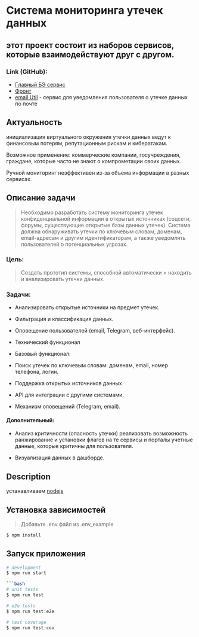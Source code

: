 # Система мониторинга утечек данных
## этот проект состоит из наборов сервисов, которые взаимодействуют друг с другом.
### Link (GitHub):
-  [Главный БЭ сервис](https://github.com/soveckyFonarik/DataLeakMonitoringSystem-BE-JS)  
- [Фронт](https://github.com/soveckyFonarik/https-github.com-soveckyFonarik-DataLeakMonitoringSystem-FE-JS)
- [email Util](https://github.com/Kostya777i/email_util) - сервис для уведомления пользователя о утечке данных по почте

## Актуальность

инициализация виртуального окружения
утечки данных ведут к финансовым потерям, репутационным рискам и кибератакам.

Возможное применение:  коммерческие компании, госучреждения, граждане, которые часто не знают о компрометации своих данных.

Ручной мониторинг неэффективен из-за объема информации в разных сервисах.

## Описание задачи

> Необходимо разработать систему мониторинга утечек конфиденциальной информации в открытых источниках (соцсети, форумы, существующие открытые базы данных утечек). Система должна обнаруживать утечки по ключевым словам, доменам, email-адресам и другим идентификаторам, а также уведомлять пользователей о потенциальных угрозах.
 ### Цель: 
 >Создать прототип системы, способной автоматически > находить и анализировать утечки данных.

### Задачи:

- Анализировать открытые источники на предмет утечек.

- Фильтрация и классификация данных.

- Оповещение пользователей (email, Telegram, веб-интерфейс).

- Технический функционал

- Базовый функционал:

- Поиск утечек по ключевым словам: доменам, email, номер телефона, логин.

- Поддержка открытых источников данных

- API для интеграции с другими системами.

- Механизм оповещений (Telegram, email).

#### Дополнительный:

- Анализ критичности (опасность утечки) реализовать возможность ранжирование и установки флагов на те сервисы и порталы учетные данные, которые критичны для пользователя.

- Визуализация данных в дашборде.

## Description
устанавливаем [nodejs](https://nodejs.org/en/download)
## Установка зависимостей
> Добавьте .env файл из .env_example
```bash
$ npm install
```

## Запуск приложения

```bash
# development
$ npm run start

```bash
# unit tests
$ npm run test

# e2e tests
$ npm run test:e2e

# test coverage
$ npm run test:cov
```